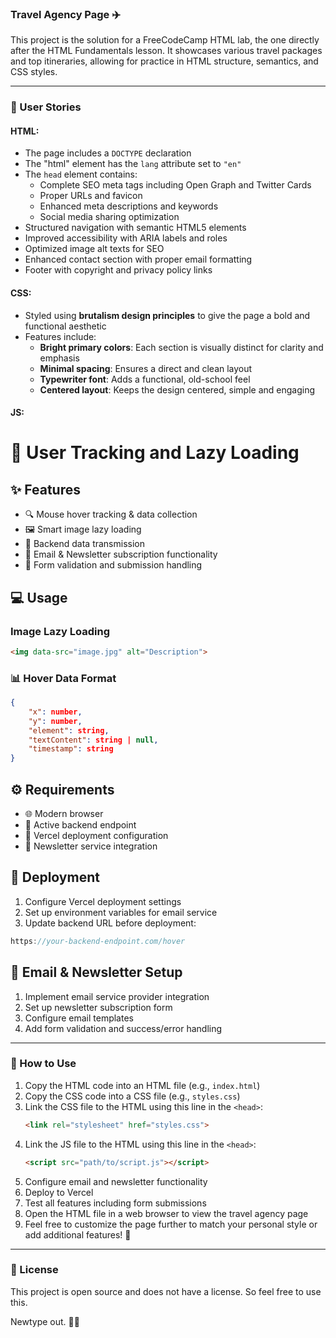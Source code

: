 ### Travel Agency Page ✈️  

This project is the solution for a FreeCodeCamp HTML lab, the one directly after the HTML Fundamentals lesson. It showcases various travel packages and top itineraries, allowing for practice in HTML structure, semantics, and CSS styles.  

---

### 📝 User Stories 
#### HTML:  
- The page includes a `DOCTYPE` declaration  
- The "html" element has the `lang` attribute set to `"en"`  
- The `head` element contains:
  - Complete SEO meta tags including Open Graph and Twitter Cards
  - Proper URLs and favicon
  - Enhanced meta descriptions and keywords
  - Social media sharing optimization
- Structured navigation with semantic HTML5 elements
- Improved accessibility with ARIA labels and roles
- Optimized image alt texts for SEO
- Enhanced contact section with proper email formatting
- Footer with copyright and privacy policy links

#### CSS:  
- Styled using **brutalism design principles** to give the page a bold and functional aesthetic  
- Features include:  
  - **Bright primary colors**: Each section is visually distinct for clarity and emphasis  
  - **Minimal spacing**: Ensures a direct and clean layout  
  - **Typewriter font**: Adds a functional, old-school feel  
  - **Centered layout**: Keeps the design centered, simple and engaging

#### JS:
# 🎯 User Tracking and Lazy Loading 

## ✨ Features
- 🔍 Mouse hover tracking & data collection
- 🖼️ Smart image lazy loading
- 📡 Backend data transmission
- 📧 Email & Newsletter subscription functionality
- 🔄 Form validation and submission handling

## 💻 Usage
### Image Lazy Loading
```html
<img data-src="image.jpg" alt="Description">
```

### 📊 Hover Data Format
```json
{
    "x": number,
    "y": number,
    "element": string,
    "textContent": string | null,
    "timestamp": string
}
```

## ⚙️ Requirements
- 🌐 Modern browser
- 📡 Active backend endpoint
- 📨 Vercel deployment configuration
- 📧 Newsletter service integration

## 🔧 Deployment
1. Configure Vercel deployment settings
2. Set up environment variables for email service
3. Update backend URL before deployment:
```javascript
https://your-backend-endpoint.com/hover
```

## 📧 Email & Newsletter Setup
1. Implement email service provider integration
2. Set up newsletter subscription form
3. Configure email templates
4. Add form validation and success/error handling

---

### 🚀 How to Use  
1. Copy the HTML code into an HTML file (e.g., `index.html`)  
2. Copy the CSS code into a CSS file (e.g., `styles.css`)  
3. Link the CSS file to the HTML using this line in the `<head>`:  
   ```html  
   <link rel="stylesheet" href="styles.css">  
   ```
4. Link the JS file to the HTML using this line in the `<head>`:
   ```html
   <script src="path/to/script.js"></script>
   ```
5. Configure email and newsletter functionality
6. Deploy to Vercel
7. Test all features including form submissions
8. Open the HTML file in a web browser to view the travel agency page  
9. Feel free to customize the page further to match your personal style or add additional features! 🌟  

---

### 📄 License  
This project is open source and does not have a license. So feel free to use this. 

Newtype out. 🚀✨
